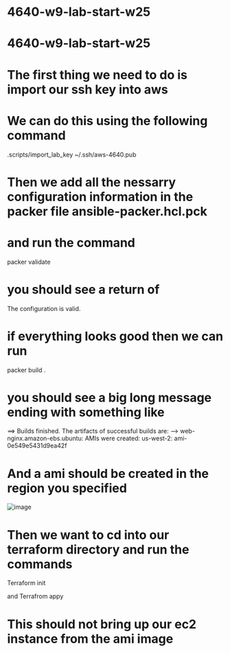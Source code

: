 # 4640-w9-lab-start-w25

# 4640-w9-lab-start-w25

# The first thing we need to do is import our ssh key into aws
# We can do this using the following command 

.scripts/import_lab_key ~/.ssh/aws-4640.pub

# Then we add all the nessarry configuration information in the packer file ansible-packer.hcl.pck
# and run the command 

packer validate

# you should see a return of 

The configuration is valid.

# if everything looks good then we can run 

packer build . 

# you should see a big long message ending with something like 

==> Builds finished. The artifacts of successful builds are:
--> web-nginx.amazon-ebs.ubuntu: AMIs were created:
us-west-2: ami-0e549e5431d9ea42f

# And a ami should be created in the region you specified
![image](https://github.com/user-attachments/assets/8f67292f-6ab3-45b8-b0b2-e69f6076336a)

# Then we want to cd into our terraform directory and run the commands 

Terraform init

and Terrafrom appy 

# This should not bring  up our ec2 instance from the ami image
